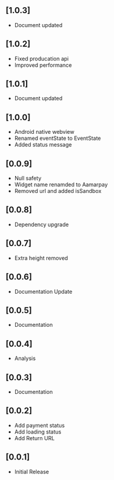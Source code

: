 ## [1.0.3]

* Document updated

## [1.0.2]

* Fixed producation api
* Improved performance

## [1.0.1]

* Document updated

## [1.0.0]

* Android native webview
* Renamed eventState to EventState
* Added status message


## [0.0.9]

* Null safety
* Widget name renamded to Aamarpay
* Removed url and added isSandbox


## [0.0.8]

* Dependency upgrade

## [0.0.7]

* Extra height removed

## [0.0.6]

* Documentation Update

## [0.0.5]

* Documentation

## [0.0.4]

* Analysis

## [0.0.3]

* Documentation


## [0.0.2]

* Add payment status
* Add loading status
* Add Return URL


## [0.0.1]

* Initial Release
